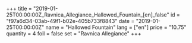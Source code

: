 +++
title = "2019-01-25T00:00:00Z_Ravnica_Allegiance_Hallowed_Fountain_[en]_false"
id = "f97a6d34-03ab-49f1-b02e-405b733f8843"
date = "2019-01-25T00:00:00Z"
name = "Hallowed Fountain"
lang = ["en"]
price = "10.75"
quantity = 4
foil = false
set = "Ravnica Allegiance"
+++
